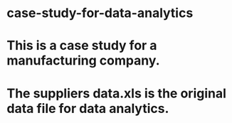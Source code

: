 # case-study-for-data-analytics
# This is a case study for a manufacturing company.
# The suppliers data.xls is the original data file for data analytics. 
